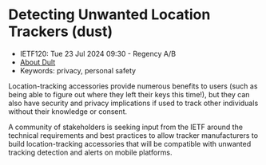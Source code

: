 # Detecting Unwanted Location Trackers (dust)
* <IETFschedule>IETF120: Tue 23 Jul 2024 09:30 - Regency A/B</IETFschedule>
* [About Dult](https://datatracker.ietf.org/group/dult/about/)
* Keywords: privacy, personal safety


Location-tracking accessories provide numerous benefits to users (such as being able to figure out where they left their keys this time!), but they can also have security and privacy implications if used to track other individuals without their knowledge or consent.

A community of stakeholders is seeking input from the IETF around the technical requirements and best practices to allow tracker manufacturers to build location-tracking accessories that will be compatible with unwanted tracking detection and alerts on mobile platforms.




